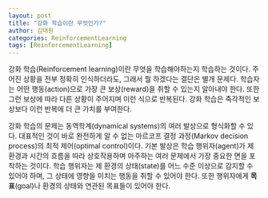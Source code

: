 ```yaml
---
layout: post
title: "강화 학습이란 무엇인가?"
author: 김태원
categories: ReinforcementLearning
tags: [ReinforcementLearning]
---
```


강화 학습(Reinforcement learning)이란 무엇을 학습해야하는지 학습하는 것이다.
주어진 상황을 전부 정확히 인식하더라도, 그래서 뭘 하겠다는 결단은 별개 문제다.
학습자는 어떤 행동(action)으로 가장 큰 보상(reward)을 취할 수 있는지 알아내야 한다. 
또한 그런 보상에 따라 다른 상황이 주어지며 이런 식으로 반복된다.
강화 학습은 즉각적인 보상보다 이런 반복에 더 큰 가치를 부여한다.

강화 학습의 문제는 동역학계(dynamical systems)의 여러 발상으로 형식화할 수 있다.
대표적인 것이 바로 완전하게 알 수 없는 마르코프 결정 과정(Markov decision process)의 최적 제어(optimal control)이다. 
기본 발상은 학습 행위자(agent)가 제 환경과 시간의 흐름을 따라 상호작용하며 마주하는 여러 문제에서 가장 중요한 면을 포착하는 것이다. 
학습 행위자는 제 환경의 상태(state)를 어느 수준 이상으로 감지할 수 있어야 하며, 그 상태에 영향을 미치는 행동을 취할 수 있어야 한다.
또한 행위자에게 **목표**(goal)나 환경의 상태와 연관된 목표들이 있어야 한다.
